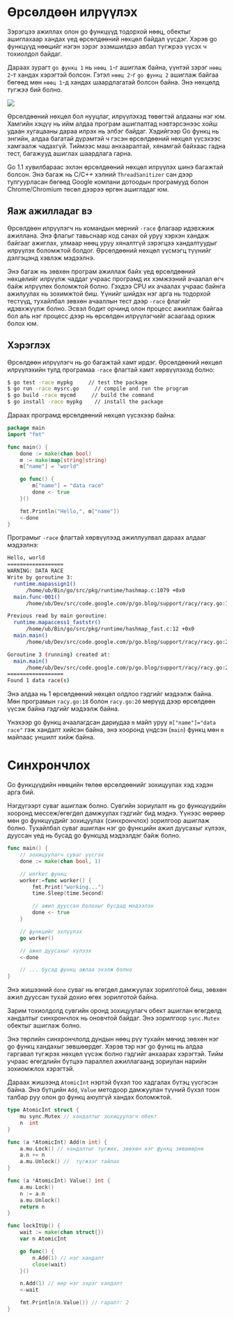 # Өрсөлдөөн илрүүлэх

Зэрэгцээ ажиллах олон go функцүүд тодорхой нөөц, обектыг ашиглахаар хандах үед өрсөлдөөний нөхцөл байдал үүсдэг. Хэрэв go функцүүд нөөцийг нэгэн зэрэг эзэмшилдээ авбал түгжрээ үүсэх ч тохиолдол байдаг.

Дараах зурагт `go функц 1` нь `нөөц 1`-г ашиглаж байна, үүнтэй зэрэг `нөөц 2`-т хандах хэрэгтэй болсон. Гэтэл `нөөц 2`-г `go функц 2` ашиглаж байгаа бөгөөд мөн `нөөц 1`-д хандах шаардлагатай болсон байна. Энэ нөхцөлд _түгжээ_ бий болно.

![](res/race.svg)

Өрсөлдөөний нөхцөл бол нууцлаг, илрүүлэхэд төвөгтэй алдааны нэг юм. Хамгийн хэцүү нь ийм алдаа програм ашиглалтад нэвтэрсэнээс хойш удаан хугацааны дараа илрэх нь элбэг байдаг. Хэдийгээр Go функц нь энгийн, алдаа багатай дүрэмтэй ч гэсэн өрсөлдөөний нөхцөл үүсэхээс хамгаалж чадахгүй. Тиймээс маш анхааралтай, хянамгай байхаас гадна тест, багажууд ашиглах шаардлага гарна.

Go 1.1 хувилбараас эхлэн өрсөлдөөний нөхцөл илрүүлэх шинэ багажтай болсон. Энэ багаж нь C/C++ хэлний `ThreadSanitizer` сан дээр тулгуурласан бөгөөд Google компани дотоодын програмууд болон Chrome/Chromium төсөл дээрээ өргөн ашигладаг юм.

## Яаж ажилладаг вэ

Өрсөлдөөн илрүүлэгч нь командын мөрний `-race` флагаар идэвхжиж ажиллана. Энэ флагыг тавьснаар код санах ой уруу хэрхэн хандаж байгааг ажиглах, улмаар нөөц уруу хяналтгүй зэрэгцээ хандалтуудыг илрүүлэх боломжтой болдог. Өрсөлдөөний нөхцөл үүсмэгц түүнийг дэлгэцэнд хэвлэж мэдээлнэ.

Энэ багаж нь зөвхөн програм ажиллаж байх үед өрсөлдөөний нөхцөлийг илрүүлж чаддаг учраас програмд их хэмжээний ачаалал өгч байж илрүүлөх боломжтой болно. Гэхдээ CPU их ачаалах учраас байнга ажилуулах нь зохимжтой биш. Үүнийг шийдэх нэг арга нь тодорхой тестүүд, тухайлбал зөвхөн ачааллын тест дээр `-race` флагийг идэвхжүүлж болно. Эсвэл бодит орчинд олон процесс ажиллаж байгаа бол аль нэг процесс дээр нь өрсөлдөн илрүүлэгчийг асаагаад орхиж болох юм.

## Хэрэглэх

Өрсөлдөөн илрүүлэгч нь go багажтай хамт ирдэг. Өрсөлдөөний нөхцөл илрүүлэхийн тулд програмаа `-race` флагтай хамт хөрвүүлэхэд болно:

```sh
$ go test -race mypkg     // test the package
$ go run -race mysrc.go     // compile and run the program
$ go build -race mycmd     // build the command
$ go install -race mypkg    // install the package
```

Дараах програмд өрсөлдөөний нөхцөл үүсэхээр байна:

```go
package main
import "fmt"

func main() {
    done := make(chan bool)
    m := make(map[string]string)
    m["name"] = "world"

    go func() {
        m["name"] = "data race"
        done <- true
    }()

    fmt.Println("Hello,", m["name"])
    <-done
}
```

Програмыг `-race` флагтай хөрвүүлээд ажиллуулвал дараах алдааг мэдээлнэ:

```sh
Hello, world
==================
WARNING: DATA RACE
Write by goroutine 3:
  runtime.mapassign1()
      /home/ub/Bin/go/src/pkg/runtime/hashmap.c:1079 +0x0
  main.func·001()
      /home/ub/Dev/src/code.google.com/p/go.blog/support/racy/racy.go:18 +0xa1

Previous read by main goroutine:
  runtime.mapaccess1_faststr()
      /home/ub/Bin/go/src/pkg/runtime/hashmap_fast.c:12 +0x0
  main.main()
      /home/ub/Dev/src/code.google.com/p/go.blog/support/racy/racy.go:21 +0x289

Goroutine 3 (running) created at:
  main.main()
      /home/ub/Dev/src/code.google.com/p/go.blog/support/racy/racy.go:20 +0x18f
==================
Found 1 data race(s)
```

Энэ алдаа нь 1 өрсөлдөөний нөхцөл олдлоо гэдгийг мэдээлж байна. Мөн  програмын `racy.go:18` болон `racy.go:20` мөрүүд дээр өрсөлдөөн үүсэж байна гэдгийг мэдээлж байна.

Үнэхээр go функц ачаалагдсан дариудаа `m` майп уруу `m["name"]="data race"` гэж хандалт хийсэн байна, энэ хооронд үндсэн (`main`) функц мөн `m` майпаас уншилт хийж байна.


#  Синхрончлох

Go функцүүдийн нөөцийн төлөө өрсөлдөөнийг зохицуулах хэд хэдэн арга бий.

Нэгдүгээрт суваг ашиглаж болно. Сувгийн зориулалт нь go функцүүдийн хооронд мессеж/өгөгдөл дамжуулах гэдгийг бид мэднэ. Үүнээс өөрөөр мөн go функцүүдийг зохицуулах (синхрончлох) зорилгоор ашиглаж болно. Тухайлбал суваг ашиглан нэг go функцийн ажил дуусахыг хүлээх, дууссан үед нь бусад go функцэд мэдээлдэг байж болно.

```go
func main() {
    // зохицуулагч суваг үүсгэх
    done := make(chan bool, 1)

    // worker функц
    worker:=func worker() {
        fmt.Print("working...")
        time.Sleep(time.Second)

        // ажил дууссан болохыг бусдад мэдээлэх
        done <- true
    }

    // функцийг эхлүүлэх
    go worker()

    // ажил дуусахыг хүлээх
    <-done

    // ... бусад функц ажлаа эхэлж болно
}
```

Энэ жишээний `done` суваг нь өгөгдөл дамжуулах зорилготой биш, зөвхөн ажил дууссан тухай дохио өгөх зорилготой байна.

Зарим тохиолдолд сувгийн оронд зохицуулагч обект ашиглан өгөгдөлд хандалтыг синхрончлох нь оновчтой байдаг. Энэ зорилгоор `sync.Mutex` обектыг ашиглаж болно.

Энэ төрлийн синхрончлолд дундын нөөц рүү тухайн мөчид зөвхөн нэг go функц хандахыг зөвшөөрдөг. Хэрэв тэр нэг go функц нь алдаа гаргавал түгжрэх нөхцөл үүсэж болно гэдгийг анхаарах хэрэгтэй. Тийм учраас өгөгдлийн бүтцээ параллел ажиллагаанд зориулан нарийн зохиомжлох хэрэгтэй.

Дараах жишээнд `AtomicInt` нэртэй бүхэл тоо хадгалах бүтэц үүсгэсэн байна. Энэ бүтцийн `Add`, `Value` методоор дамжуулан түүний бүхэл тоон талбар руу олон go функц  аюулгүй хандах боломжтой.

```go
type AtomicInt struct {
    mu sync.Mutex // хандалтыг зохицуулагч обект
    n  int
}

func (a *AtomicInt) Add(n int) {
    a.mu.Lock() // хандалтыг түгжих, зөвхөн нэг функц зөвшөөрнө​
    a.n += n
    a.mu.Unlock() //  түгжээг тайлах
}

func (a *AtomicInt) Value() int {
    a.mu.Lock()
    n := a.n
    a.mu.Unlock()
    return n
}

func lockItUp() {
    wait := make(chan struct{})
    var n AtomicInt

    go func() {
        n.Add(1) // нэг хандалт
        close(wait)
    }()

    n.Add(1) // өөр нэг зэрэг хандалт
    <-wait

    fmt.Println(n.Value()) // гаралт: 2
}
```
